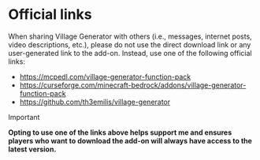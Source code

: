 # Official links

When sharing Village Generator with others (i.e., messages, internet posts, video descriptions, etc.), please do not use the direct download link or any user-generated link to the add-on. Instead, use one of the following official links:
- https://mcpedl.com/village-generator-function-pack
- https://curseforge.com/minecraft-bedrock/addons/village-generator-function-pack
- https://github.com/th3emilis/village-generator

> [!IMPORTANT]
> **Opting to use one of the links above helps support me and ensures players who want to download the add-on will always have access to the latest version.**
